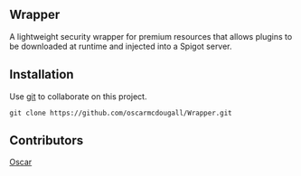## Wrapper

A lightweight security wrapper for premium resources that allows plugins to be downloaded at runtime and injected into a Spigot server.

## Installation

Use [git](https://git-scm.com) to collaborate on this project.

```
git clone https://github.com/oscarmcdougall/Wrapper.git
``` 

## Contributors

[Oscar](https://oscar.red)